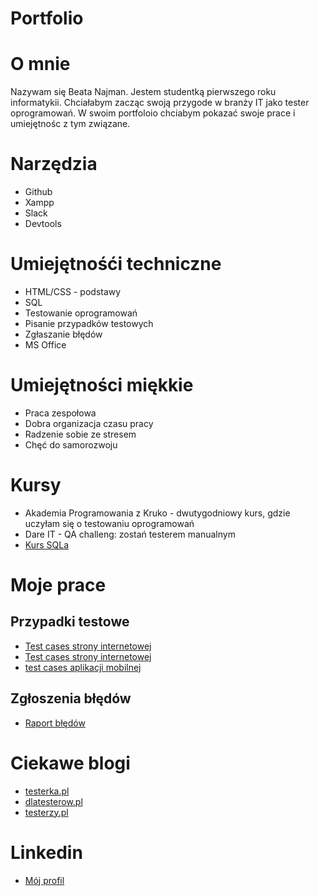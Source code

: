# Portfolio

# O mnie
Nazywam się Beata Najman. Jestem studentką pierwszego roku informatykii. Chciałabym zacząc swoją przygode w branży IT jako tester oprogramowań. W swoim portfoloio chciabym pokazać swoje prace i umiejętnośc z tym związane.

# Narzędzia 
  * Github
  * Xampp
  * Slack
  * Devtools
  
# Umiejętnośći techniczne 
  * HTML/CSS - podstawy 
  * SQL
  * Testowanie oprogramowań
  * Pisanie przypadków testowych
  * Zgłaszanie błędów 
  * MS Office 

# Umiejętności miękkie
  * Praca zespołowa
  * Dobra organizacja czasu pracy
  * Radzenie sobie ze stresem 
  * Chęć do samorozwoju 

# Kursy
  * Akademia Programowania z Kruko - dwutygodniowy kurs, gdzie uczyłam się o testowaniu oprogramowań
  * Dare IT - QA challeng: zostań testerem manualnym
  * [Kurs SQLa](https://www.kursysql.pl/szkolenie-sql-w-120-minut/)

# Moje prace
 ## Przypadki testowe  
  * [Test cases strony internetowej ](https://docs.google.com/spreadsheets/d/1qL4fguVcyDmhB2i_82XDzeEfbT_2r47Wi1T2W7GQhs8/edit?usp=sharing)
  * [Test cases strony internetowej](https://docs.google.com/spreadsheets/d/1V_Z4dVs7x910uNYzm2Vrh0vlN5T-AyojNbtz5joXqhI/edit?usp=sharing)
  * [test cases aplikacji mobilnej](https://docs.google.com/spreadsheets/d/18qz1YSMCiSWTeZOMi3fu3TF_l8JTxbM1C-irBiOsKmc/edit?usp=sharing)
 ## Zgłoszenia błędów
  * [Raport błędów](https://docs.google.com/document/d/1ZISzOTKld-aWNoYcQ-_pigpsg5Gl0-3Qit610HNo1MY/edit?usp=sharing)

# Ciekawe blogi
  * [testerka.pl](https://testerka.pl/testy-modulowe-unit-tests/)
  * [dlatesterow.pl](https://www.dlatesterow.pl/wiedza/)
  * [testerzy.pl](https://testerzy.pl/)

# Linkedin
  * [Mój profil](https://www.linkedin.com/in/beata-najman-38b060259/)

